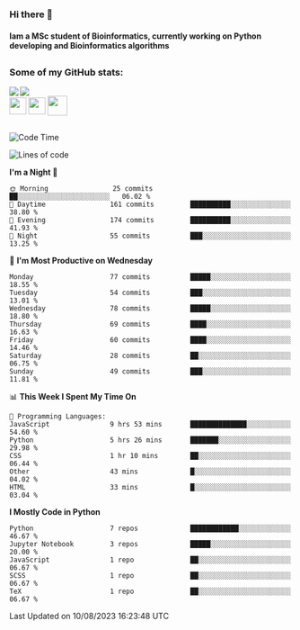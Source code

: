 ### Hi there 👋
#### Iam a MSc student of Bioinformatics, currently working on Python developing and Bioinformatics algorithms

##
### Some of my GitHub stats:

<div>
  <a href="https://github.com/AdrianoSilva19/AdrianoSilva19">
    <img heigth="180" align="left" src="https://github-readme-stats.vercel.app/api?username=AdrianoSilva19&count_private=true&include_all_comits=true&show_icons=true&theme=dracula" />
    <img heigth="180" align="center" src="https://github-readme-stats.vercel.app/api/top-langs/?username=AdrianoSilva19&langs_count=3&theme=dracula" />
  </a>
</div>

<div style="display:inline_block">
  <img align="center" heigth="30" width="30" src="https://cdn.jsdelivr.net/gh/devicons/devicon/icons/python/python-plain.svg" />
  <img align="center" heigth="30" width="30" src="https://cdn.jsdelivr.net/gh/devicons/devicon/icons/r/r-original.svg" />
  <img align="center" heigth="35" width="35" src="https://cdn.jsdelivr.net/gh/devicons/devicon/icons/neo4j/neo4j-original.svg" />
</div>

##

<!--START_SECTION:waka-->
![Code Time](http://img.shields.io/badge/Code%20Time-370%20hrs%2058%20mins-blue)

![Lines of code](https://img.shields.io/badge/From%20Hello%20World%20I%27ve%20Written-1.3%20million%20lines%20of%20code-blue)

**I'm a Night 🦉** 

```text
🌞 Morning                25 commits          ██░░░░░░░░░░░░░░░░░░░░░░░   06.02 % 
🌆 Daytime                161 commits         ██████████░░░░░░░░░░░░░░░   38.80 % 
🌃 Evening                174 commits         ██████████░░░░░░░░░░░░░░░   41.93 % 
🌙 Night                  55 commits          ███░░░░░░░░░░░░░░░░░░░░░░   13.25 % 
```
📅 **I'm Most Productive on Wednesday** 

```text
Monday                   77 commits          █████░░░░░░░░░░░░░░░░░░░░   18.55 % 
Tuesday                  54 commits          ███░░░░░░░░░░░░░░░░░░░░░░   13.01 % 
Wednesday                78 commits          █████░░░░░░░░░░░░░░░░░░░░   18.80 % 
Thursday                 69 commits          ████░░░░░░░░░░░░░░░░░░░░░   16.63 % 
Friday                   60 commits          ████░░░░░░░░░░░░░░░░░░░░░   14.46 % 
Saturday                 28 commits          ██░░░░░░░░░░░░░░░░░░░░░░░   06.75 % 
Sunday                   49 commits          ███░░░░░░░░░░░░░░░░░░░░░░   11.81 % 
```


📊 **This Week I Spent My Time On** 

```text
💬 Programming Languages: 
JavaScript               9 hrs 53 mins       ██████████████░░░░░░░░░░░   54.60 % 
Python                   5 hrs 26 mins       ███████░░░░░░░░░░░░░░░░░░   29.98 % 
CSS                      1 hr 10 mins        ██░░░░░░░░░░░░░░░░░░░░░░░   06.44 % 
Other                    43 mins             █░░░░░░░░░░░░░░░░░░░░░░░░   04.02 % 
HTML                     33 mins             █░░░░░░░░░░░░░░░░░░░░░░░░   03.04 % 
```

**I Mostly Code in Python** 

```text
Python                   7 repos             ████████████░░░░░░░░░░░░░   46.67 % 
Jupyter Notebook         3 repos             █████░░░░░░░░░░░░░░░░░░░░   20.00 % 
JavaScript               1 repo              ██░░░░░░░░░░░░░░░░░░░░░░░   06.67 % 
SCSS                     1 repo              ██░░░░░░░░░░░░░░░░░░░░░░░   06.67 % 
TeX                      1 repo              ██░░░░░░░░░░░░░░░░░░░░░░░   06.67 % 
```




 Last Updated on 10/08/2023 16:23:48 UTC
<!--END_SECTION:waka-->






<!--

Here are some ideas to get you started:

- 🔭 I’m currently working on ...
- 🌱 I’m currently learning ...
- 👯 I’m looking to collaborate on ...
- 🤔 I’m looking for help with ...
- 💬 Ask me about ...
- 📫 How to reach me: ...
- 😄 Pronouns: ...
- ⚡ Fun fact: ...
-->
